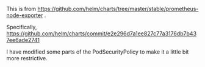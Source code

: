 This is from https://github.com/helm/charts/tree/master/stable/prometheus-node-exporter .

Specifically, https://github.com/helm/charts/commit/e2e296d7a1ee827c77a3176db7b437ee6ade2741

I have modified some parts of the PodSecurityPolicy to make it a little bit more restrictive.
